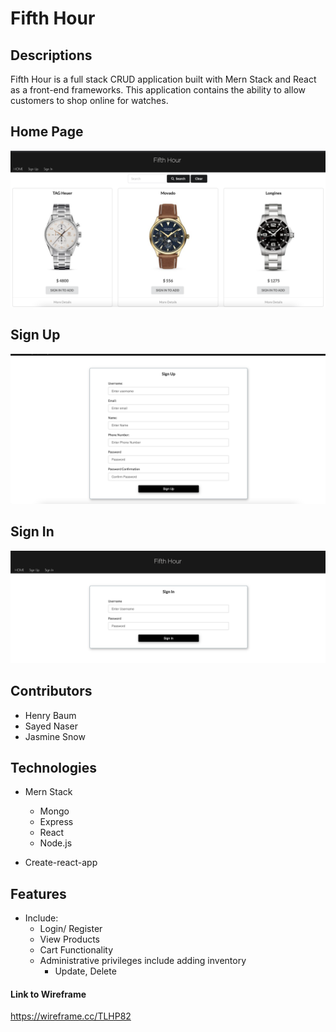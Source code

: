 # Fifth Hour

## Descriptions
Fifth Hour is a full stack CRUD application built with Mern Stack and React as a front-end frameworks. This application contains the ability to allow customers to shop online for watches.


## Home Page
![one](images/one.png)


## Sign Up
![two](images/two.png)


## Sign In
![three](images/three.png)



## Contributors

  * Henry Baum
  * Sayed Naser  
  * Jasmine Snow

## Technologies

* Mern Stack
  * Mongo
  * Express
  * React
  * Node.js

* Create-react-app

## Features
* Include:
  * Login/ Register
  * View Products
  * Cart Functionality
  * Administrative privileges include adding inventory
    * Update, Delete

#### Link to Wireframe

https://wireframe.cc/TLHP82
